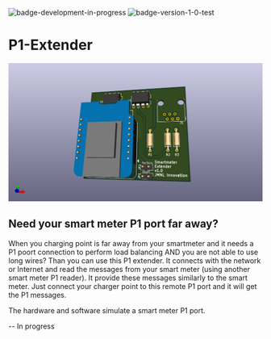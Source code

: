 ![badge-development-in-progress](https://img.shields.io/badge/development-in_progress-blue)
![badge-version-1-0-test](https://img.shields.io/badge/version-1.1_(test)-yellow)

# P1-Extender

![P1-Extender-Board](https://github.com/macsnoeren/P1-Extender/blob/main/Hardware/v1.1/P1_Extender_Board_v1.1.png)

## Need your smart meter P1 port far away?
When you charging point is far away from your smartmeter and it needs a P1 poort connection to perform load balancing AND you are not able to use long wires? Than you can use this P1 extender. It connects with the network or Internet and read the messages from your smart meter (using another smart meter P1 reader). It provide these messages similarly to the smart meter. Just connect your charger point to this remote P1 port and it will get the P1 messages.

The hardware and software simulate a smart meter P1 port.

-- In progress
